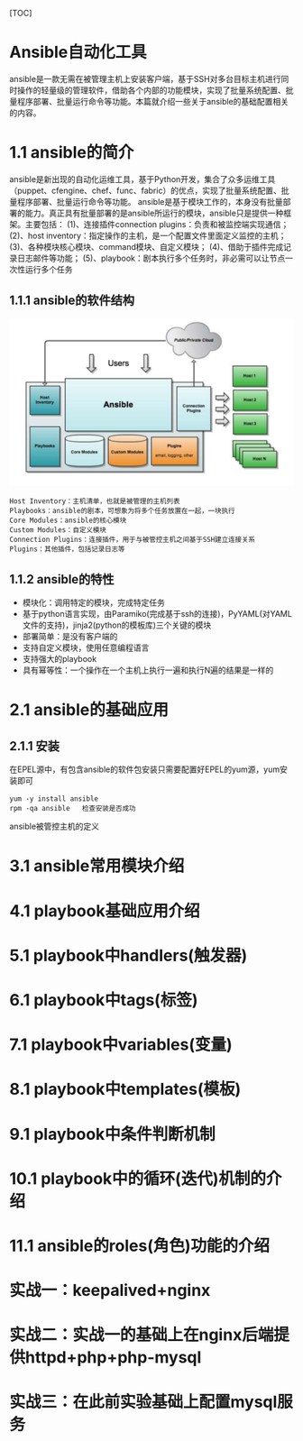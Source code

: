 [TOC]







# Ansible自动化工具

​	ansible是一款无需在被管理主机上安装客户端，基于SSH对多台目标主机进行同时操作的轻量级的管理软件，借助各个内部的功能模块，实现了批量系统配置、批量程序部署、批量运行命令等功能。本篇就介绍一些关于ansible的基础配置相关的内容。

# 1.1 ansible的简介

ansible是新出现的自动化运维工具，基于Python开发，集合了众多运维工具（puppet、cfengine、chef、func、fabric）的优点，实现了批量系统配置、批量程序部署、批量运行命令等功能。
ansible是基于模块工作的，本身没有批量部署的能力。真正具有批量部署的是ansible所运行的模块，ansible只是提供一种框架。主要包括：
(1)、连接插件connection plugins：负责和被监控端实现通信；
(2)、host inventory：指定操作的主机，是一个配置文件里面定义监控的主机；
(3)、各种模块核心模块、command模块、自定义模块；
(4)、借助于插件完成记录日志邮件等功能；
(5)、playbook：剧本执行多个任务时，非必需可以让节点一次性运行多个任务

## 1.1.1 ansible的软件结构

![1582626875487](assets/1582626875487.png)

```
Host Inventory：主机清单，也就是被管理的主机列表
Playbooks：ansible的剧本，可想象为将多个任务放置在一起，一块执行
Core Modules：ansible的核心模块
Custom Modules：自定义模块
Connection Plugins：连接插件，用于与被管控主机之间基于SSH建立连接关系
Plugins：其他插件，包括记录日志等
```



## 1.1.2 ansible的特性

- 模块化：调用特定的模块，完成特定任务
- 基于python语言实现，由Paramiko(完成基于ssh的连接)，PyYAML(对YAML文件的支持)，jinja2(python的模板库)三个关键的模块
- 部署简单：是没有客户端的
- 支持自定义模块，使用任意编程语言
- 支持强大的playbook
- 具有幂等性：一个操作在一个主机上执行一遍和执行N遍的结果是一样的



# 2.1 ansible的基础应用

## 2.1.1 安装

在EPEL源中，有包含ansible的软件包安装只需要配置好EPEL的yum源，yum安装即可

```shell
yum -y install ansible
rpm -qa ansible   检查安装是否成功
```

ansible被管控主机的定义











































# 3.1 ansible常用模块介绍

# 4.1 playbook基础应用介绍

# 5.1 playbook中handlers(触发器)

# 6.1 playbook中tags(标签)

# 7.1 playbook中variables(变量)

# 8.1 playbook中templates(模板)

# 9.1 playbook中条件判断机制

# 10.1 playbook中的循环(迭代)机制的介绍

# 11.1 ansible的roles(角色)功能的介绍

# 实战一：keepalived+nginx

# 实战二：实战一的基础上在nginx后端提供httpd+php+php-mysql

# 实战三：在此前实验基础上配置mysql服务